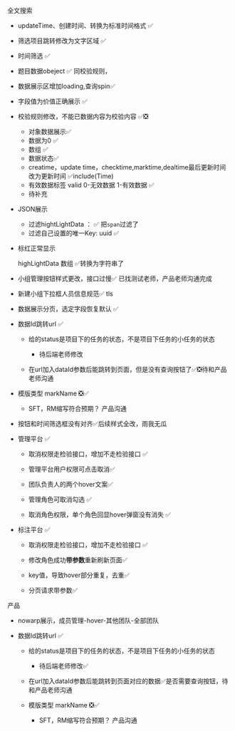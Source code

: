 全文搜索

* updateTime、创建时间、转换为标准时间格式 ✅

* 筛选项目跳转修改为文字区域 ✅

* 时间筛选 ✅

* 题目数据obeject ✅ 同校验规则，

* 数据展示区增加loading,查询spin✅

* 字段值为价值正确展示 ✅	

* 校验规则修改，不能已数据内容为校验内容 ✅❎
  * 对象数据展示✅
  * 数据为0 ✅
  * 数组 ✅
  * 数据状态✅ 
  * creatime，update time，checktime,marktime,dealtime最后更新时间 改为更新时间 ✅include(Time)
  * 有效数据标签 valid 0-无效数据 1-有效数据 ✅
  * 待补充

* JSON展示

  * 过滤hightLightData ： ✅ 把`span`过滤了
  * 过滤自己设置的唯一Key: uuid ✅

* 标红正常显示

  highLightData 数组 ✅转换为字符串了

* 小组管理按钮样式更改，接口过慢✅ 已找测试老师，产品老师沟通完成

* 新建小组下拉框人员信息规范✅ tls

* 数据展示分页，选定字段恢复默认 ✅

* 数据Id跳转url ✅
  * 给的status是项目下的任务的状态，不是项目下任务的小任务的状态
    * 待后端老师修改

  * 在url加入dataId参数后能跳转到页面，但是没有查询按钮了✅❎待和产品老师沟通

* 模版类型 markName ❎✅

  * SFT，RM缩写符合预期？ 产品沟通

* 按钮和时间筛选框没有对齐✅后续样式全改，雨我无瓜



* 管理平台 ✅

  * 取消权限走检验接口，增加不走检验接口 ✅

  * 管理平台用户权限可点击取消✅
  * 团队负责人的两个hover文案✅
  * 管理角色可取消勾选 ✅
  * 取消角色权限，单个角色回显hover弹窗没有消失 ✅

* 标注平台 ✅

  * 取消权限走检验接口，增加不走检验接口 ✅

  * 修改角色成功**带参数**重新刷新页面✅
  * key值，导致hover部分重复，去重✅
  * 分页请求带参数✅



产品

* nowarp展示，成员管理-hover-其他团队-全部团队 

* 数据Id跳转url ✅

  * 给的status是项目下的任务的状态，不是项目下任务的小任务的状态
    * 待后端老师修改✅


  * 在url加入dataId参数后能跳转到页面对应的数据✅是否需要查询按钮，待和产品老师沟通
  * 模版类型 markName ❎✅

    * SFT，RM缩写符合预期？ 产品沟通
